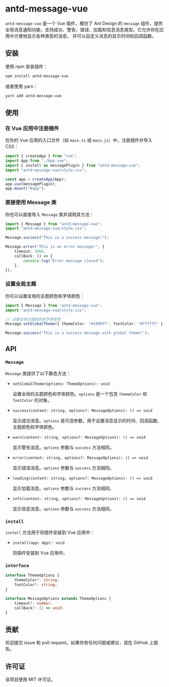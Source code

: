 # antd-message-vue

`antd-message-vue` 是一个 Vue 插件，模仿了 Ant Design 的 `message` 组件，提供全局消息通知功能，支持成功、警告、错误、加载和信息消息类型。它允许你在应用中方便地显示各种类型的消息，
并可以自定义消息的显示时间和回调函数。

## 安装

使用 npm 安装插件：

```bash
npm install antd-message-vue
```

或者使用 yarn：

```bash
yarn add antd-message-vue
```

## 使用

### 在 Vue 应用中注册插件

在你的 Vue 应用的入口文件（如 `main.ts` 或 `main.js`）中，注册插件并导入 CSS：

```ts
import { createApp } from "vue";
import App from "./App.vue";
import { install as messagePlugin } from "antd-message-vue";
import "antd-message-vue/style.css";

const app = createApp(App);
app.use(messagePlugin);
app.mount("#app");
```

### 直接使用 Message 类

你也可以直接导入 `Message` 类并调用其方法：

```ts
import { Message } from "antd-message-vue";
import "antd-message-vue/style.css";

Message.success("This is a success message!");

Message.error("This is an error message!", {
    timeout: 5000,
    callBack: () => {
        console.log("Error message closed");
    },
});
```

### 设置全局主题

你可以设置全局的主题颜色和字体颜色：

```ts
import { Message } from "antd-message-vue";
import "antd-message-vue/style.css";

// 设置全局主题颜色和字体颜色
Message.setGlobalTheme({ themeColor: "#1890ff", fontColor: "#ffffff" });

Message.success("This is a success message with global theme!");
```

## API

### `Message`

`Message` 类提供了以下静态方法：

-   `setGlobalTheme(options: ThemeOptions): void`

    设置全局的主题颜色和字体颜色。`options` 是一个包含 `themeColor` 和 `fontColor` 的对象。

-   `success(content: string, options?: MessageOptions): () => void`

    显示成功消息。`options` 是可选参数，用于设置消息显示的时间、回调函数、主题颜色和字体颜色。

-   `warn(content: string, options?: MessageOptions): () => void`

    显示警告消息。`options` 参数与 `success` 方法相同。

-   `error(content: string, options?: MessageOptions): () => void`

    显示错误消息。`options` 参数与 `success` 方法相同。

-   `loading(content: string, options?: MessageOptions): () => void`

    显示加载消息。`options` 参数与 `success` 方法相同。

-   `info(content: string, options?: MessageOptions): () => void`

    显示信息消息。`options` 参数与 `success` 方法相同。

### `install`

`install` 方法用于将插件安装到 Vue 应用中：

-   `install(app: App): void`

    将插件安装到 Vue 应用中。

### `interface`

```ts
interface ThemeOptions {
    themeColor?: string;
    fontColor?: string;
}

interface MessageOptions extends ThemeOptions {
    timeout?: number;
    callBack?: () => void;
}
```

## 贡献

欢迎提交 issue 和 pull request。如果你有任何问题或建议，请在 GitHub 上报告。

## 许可证

该项目使用 MIT 许可证。
